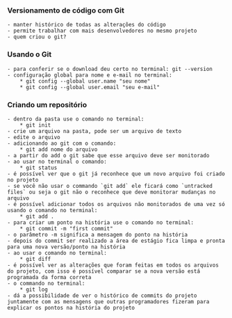 ### Versionamento de código com Git
    - manter histórico de todas as alterações do código
    - permite trabalhar com mais desenvolvedores no mesmo projeto
    - quem criou o git?

### Usando o Git
    - para conferir se o download deu certo no terminal: git --version 
    - configuração global para nome e e-mail no terminal:
        * git config --global user.name "seu nome"
        * git config --global user.email "seu e-mail"

### Criando um repositório
    - dentro da pasta use o comando no terminal: 
        * git init
    - crie um arquivo na pasta, pode ser um arquivo de texto
    - edite o arquivo
    - adicionando ao git com o comando: 
        * git add nome do arquivo
    - a partir do add o git sabe que esse arquivo deve ser monitorado
    - ao usar no terminal o comando: 
        * git status 
    - é possível ver que o git já reconhece que um novo arquivo foi criado no projeto
    - se você não usar o commando `git add` ele ficará como `untracked files` ou seja o git não o reconhece que deve monitorar mudanças no arquivo
    - é possível adicionar todos os arquivos não monitorados de uma vez só usando o comando no terminal: 
        * git add .
    - para criar um ponto na história use o comando no terminal: 
        * git commit -m "first commit"
    - o parâmetro -m significa a mensagem do ponto na história
    - depois do commit ser realizado a área de estágio fica limpa e pronta para uma nova versão/ponto na história 
    - ao usar o comando no terminal: 
        * git diff
    - é possível ver as alterações que foram feitas em todos os arquivos do projeto, com isso é possível comparar se a nova versão está programada da forma correta
    - o commando no terminal: 
        * git log 
    - dá a possibilidade de ver o histórico de commits do projeto juntamente com as mensagens que outras programadores fizeram para explicar os pontos na história do projeto